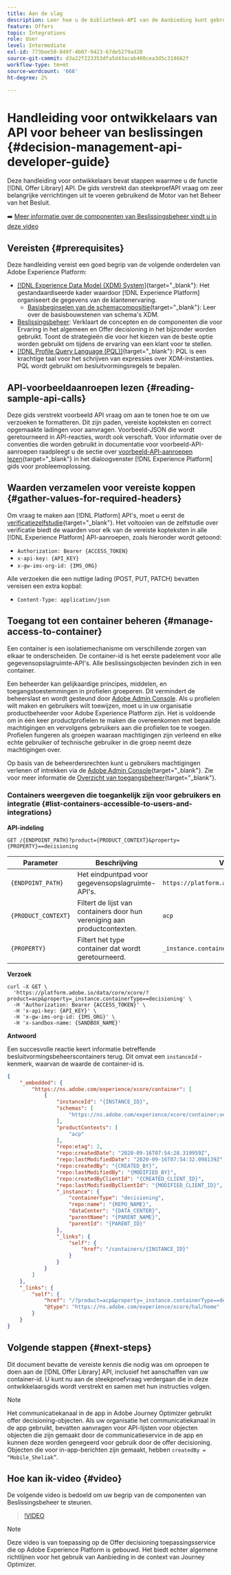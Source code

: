 ```yaml
---
title: Aan de slag
description: Leer hoe u de bibliotheek-API van de Aanbieding kunt gebruiken om belangrijke bewerkingen uit te voeren met behulp van de beslissingsbeheerengine.
feature: Offers
topic: Integrations
role: User
level: Intermediate
exl-id: 773bee50-849f-4b07-9423-67de5279ad28
source-git-commit: d3a22f223353dfa5d43acab400cea3d5c314662f
workflow-type: tm+mt
source-wordcount: '668'
ht-degree: 2%

---
```


# Handleiding voor ontwikkelaars van API voor beheer van beslissingen {#decision-management-api-developer-guide}

Deze handleiding voor ontwikkelaars bevat stappen waarmee u de functie [!DNL Offer Library] API. De gids verstrekt dan steekproefAPI vraag om zeer belangrijke verrichtingen uit te voeren gebruikend de Motor van het Beheer van het Besluit.

➡️ [Meer informatie over de componenten van Beslissingsbeheer vindt u in deze video](#video)

## Vereisten {#prerequisites}

Deze handleiding vereist een goed begrip van de volgende onderdelen van Adobe Experience Platform:

* [[!DNL Experience Data Model (XDM) System]](https://experienceleague.adobe.com/docs/experience-platform/xdm/home.html?lang=nl){target=&quot;_blank&quot;}: Het gestandaardiseerde kader waardoor [!DNL Experience Platform] organiseert de gegevens van de klantenervaring.
   * [Basisbeginselen van de schemacompositie](https://experienceleague.adobe.com/docs/experience-platform/xdm/schema/composition.html){target=&quot;_blank&quot;}: Leer over de basisbouwstenen van schema&#39;s XDM.
* [Beslissingsbeheer](../../../using/offers/get-started/starting-offer-decisioning.md): Verklaart de concepten en de componenten die voor Ervaring in het algemeen en Offer decisioning in het bijzonder worden gebruikt. Toont de strategieën die voor het kiezen van de beste optie worden gebruikt om tijdens de ervaring van een klant voor te stellen.
* [[!DNL Profile Query Language (PQL)]](https://experienceleague.adobe.com/docs/experience-platform/segmentation/pql/overview.html){target=&quot;_blank&quot;}: PQL is een krachtige taal voor het schrijven van expressies over XDM-instanties. PQL wordt gebruikt om besluitvormingsregels te bepalen.

## API-voorbeeldaanroepen lezen {#reading-sample-api-calls}

Deze gids verstrekt voorbeeld API vraag om aan te tonen hoe te om uw verzoeken te formatteren. Dit zijn paden, vereiste kopteksten en correct opgemaakte ladingen voor aanvragen. Voorbeeld-JSON die wordt geretourneerd in API-reacties, wordt ook verschaft. Voor informatie over de conventies die worden gebruikt in documentatie voor voorbeeld-API-aanroepen raadpleegt u de sectie over [voorbeeld-API-aanroepen lezen](https://experienceleague.adobe.com/docs/experience-platform/landing/troubleshooting.html#how-do-i-format-an-api-request){target=&quot;_blank&quot;} in het dialoogvenster [!DNL Experience Platform] gids voor probleemoplossing.

## Waarden verzamelen voor vereiste koppen {#gather-values-for-required-headers}

Om vraag te maken aan [!DNL Platform] API&#39;s, moet u eerst de [verificatiezelfstudie](https://experienceleague.adobe.com/docs/experience-platform/landing/platform-apis/api-authentication.html){target=&quot;_blank&quot;}. Het voltooien van de zelfstudie over verificatie biedt de waarden voor elk van de vereiste kopteksten in alle [!DNL Experience Platform] API-aanroepen, zoals hieronder wordt getoond:

* `Authorization: Bearer {ACCESS_TOKEN}`
* `x-api-key: {API_KEY}`
* `x-gw-ims-org-id: {IMS_ORG}`

Alle verzoeken die een nuttige lading (POST, PUT, PATCH) bevatten vereisen een extra kopbal:

* `Content-Type: application/json`

## Toegang tot een container beheren {#manage-access-to-container}

Een container is een isolatiemechanisme om verschillende zorgen van elkaar te onderscheiden. De container-id is het eerste padelement voor alle gegevensopslagruimte-API&#39;s. Alle beslissingsobjecten bevinden zich in een container.

Een beheerder kan gelijkaardige principes, middelen, en toegangstoestemmingen in profielen groeperen. Dit vermindert de beheerslast en wordt gesteund door [Adobe Admin Console](https://adminconsole.adobe.com/). Als u profielen wilt maken en gebruikers wilt toewijzen, moet u in uw organisatie productbeheerder voor Adobe Experience Platform zijn. Het is voldoende om in één keer productprofielen te maken die overeenkomen met bepaalde machtigingen en vervolgens gebruikers aan die profielen toe te voegen. Profielen fungeren als groepen waaraan machtigingen zijn verleend en elke echte gebruiker of technische gebruiker in die groep neemt deze machtigingen over.

Op basis van de beheerdersrechten kunt u gebruikers machtigingen verlenen of intrekken via de [Adobe Admin Console](https://adminconsole.adobe.com/){target=&quot;_blank&quot;}. Zie voor meer informatie de [Overzicht van toegangsbeheer](https://experienceleague.adobe.com/docs/experience-platform/access-control/home.html){target=&quot;_blank&quot;}.

### Containers weergeven die toegankelijk zijn voor gebruikers en integratie {#list-containers-accessible-to-users-and-integrations}

**API-indeling**

```http
GET /{ENDPOINT_PATH}?product={PRODUCT_CONTEXT}&property={PROPERTY}==decisioning
```

| Parameter | Beschrijving | Voorbeeld |
| --------- | ----------- | ------- |
| `{ENDPOINT_PATH}` | Het eindpuntpad voor gegevensopslagruimte-API&#39;s. | `https://platform.adobe.io/data/core/xcore/` |
| `{PRODUCT_CONTEXT}` | Filtert de lijst van containers door hun vereniging aan productcontexten. | `acp` |
| `{PROPERTY}` | Filtert het type container dat wordt geretourneerd. | `_instance.containerType==decisioning` |

**Verzoek**

```shell
curl -X GET \
  'https://platform.adobe.io/data/core/xcore/?product=acp&property=_instance.containerType==decisioning' \
  -H 'Authorization: Bearer {ACCESS_TOKEN}' \
  -H 'x-api-key: {API_KEY}' \
  -H 'x-gw-ims-org-id: {IMS_ORG}' \
  -H 'x-sandbox-name: {SANDBOX_NAME}'
```

**Antwoord**

Een succesvolle reactie keert informatie betreffende besluitvormingsbeheerscontainers terug. Dit omvat een `instanceId` -kenmerk, waarvan de waarde de container-id is.

```json
{
    "_embedded": {
        "https://ns.adobe.com/experience/xcore/container": [
            {
                "instanceId": "{INSTANCE_ID}",
                "schemas": [
                    "https://ns.adobe.com/experience/xcore/container;version=0.5"
                ],
                "productContexts": [
                    "acp"
                ],
                "repo:etag": 2,
                "repo:createdDate": "2020-09-16T07:54:28.319959Z",
                "repo:lastModifiedDate": "2020-09-16T07:54:32.098139Z",
                "repo:createdBy": "{CREATED_BY}",
                "repo:lastModifiedBy": "{MODIFIED_BY}",
                "repo:createdByClientId": "{CREATED_CLIENT_ID}",
                "repo:lastModifiedByClientId": "{MODIFIED_CLIENT_ID}",
                "_instance": {
                    "containerType": "decisioning",
                    "repo:name": "{REPO_NAME}",
                    "dataCenter": "{DATA_CENTER}",
                    "parentName": "{PARENT_NAME}",
                    "parentId": "{PARENT_ID}"
                },
                "_links": {
                    "self": {
                        "href": "/containers/{INSTANCE_ID}"
                    }
                }
            }
        ]
    },
    "_links": {
        "self": {
            "href": "/?product=acp&property=_instance.containerType==decisioning",
            "@type": "https://ns.adobe.com/experience/xcore/hal/home"
        }
    }
}
```

## Volgende stappen {#next-steps}

Dit document bevatte de vereiste kennis die nodig was om oproepen te doen aan de [!DNL Offer Library] API, inclusief het aanschaffen van uw container-id. U kunt nu aan de steekproefvraag verdergaan die in deze ontwikkelaarsgids wordt verstrekt en samen met hun instructies volgen.

>[!NOTE]
>
> Het communicatiekanaal in de app in Adobe Journey Optimizer gebruikt offer decisioning-objecten. Als uw organisatie het communicatiekanaal in de app gebruikt, bevatten aanvragen voor API-lijsten voor objecten objecten die zijn gemaakt door de communicatieservice in de app en kunnen deze worden genegeerd voor gebruik door de offer decisioning. Objecten die voor in-app-berichten zijn gemaakt, hebben `createdBy = “Mobile_Sheliak”`.

## Hoe kan ik-video {#video}

De volgende video is bedoeld om uw begrip van de componenten van Beslissingsbeheer te steunen.

>[!VIDEO](https://video.tv.adobe.com/v/329919?quality=12)

>[!NOTE]
>
>Deze video is van toepassing op de Offer decisioning toepassingsservice die op Adobe Experience Platform is gebouwd. Het biedt echter algemene richtlijnen voor het gebruik van Aanbieding in de context van Journey Optimizer.
